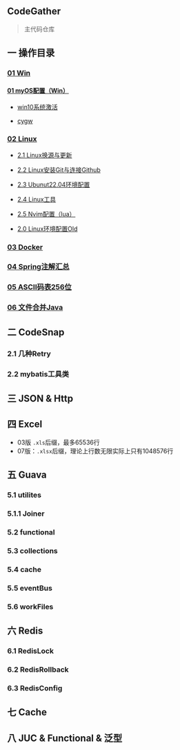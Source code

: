 ## CodeGather

> 主代码仓库


## 一 操作目录
### [01 Win](./docs/01Win.md)
#### [01 myOS配置（Win）](./docs/OrtherTools/【01】myOS配置_【others_20200121】.md)

+ [win10系统激活](./docs/OrtherTools/【01】myOS配置_【others_20200121】.md/#win10系统激活)

+ [cygw](./docs/OrtherTools/【01】myOS配置_【others_20200121】.md/###cygw)


### [02 Linux](./docs/02Linux.md)

+ [2.1 Linux换源与更新](./docs/Linux/01Linux换源与更新.md)

+ [2.2 Linux安装Git与连接Github](./docs/Linux/02Github与基础设置.md)

+ [2.3 Ubunut22.04环境配置](./docs/Linux/03Ubuntu环境构建.md)

+ [2.4 Linux工具](./docs/Linux/05Linux工具.md)

+ [2.5 Nvim配置（lua）](./docs/Linux/06Nvim配置（lua）.md)
+ [2.0 Linux环境配置Old](./docs/Linux/01Linux_Config_Old.md)

### [03 Docker](./docs/05Docker.md)
### [04 Spring注解汇总](./docs/Spring注解.md)
### [05 ASCII码表256位](./docs/ASCII码表全256位.pdf)
### [06 文件合并Java](./docs/文件合并.md)

## 二 CodeSnap
### 2.1 几种Retry
### 2.2 mybatis工具类
## 三 JSON & Http
## 四 Excel
+ 03版 `.xls`后缀，最多65536行
+ 07版：`.xlsx`后缀，理论上行数无限实际上只有1048576行

## 五 Guava

### 5.1 utilites

### 5.1.1 Joiner

### 5.2 functional

### 5.3 collections

### 5.4 cache

### 5.5 eventBus

### 5.6 workFiles


## 六 Redis
### 6.1 RedisLock
### 6.2 RedisRollback
### 6.3 RedisConfig
## 七 Cache
## 八 JUC & Functional & 泛型



